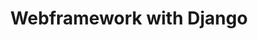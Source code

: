 ---
layout: list
title: Webframework with Django
slug: django

description: >
  Django의 관하여..

sitemap: false
---